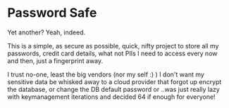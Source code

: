 # Password Safe

Yet another? Yeah, indeed.

This is a simple, as secure as possible, quick, nifty project to store all my passwords, credit card details, what not PIIs I need to access every now and then, just a fingerprint away.

I trust no-one, least the big vendors (nor my self :) )
I don't want my sensitive data be whisked away to a cloud provider that forgot up encrypt the database, or change the DB default password or ..was just really lazy with keymanagement iterations and decided 64 if enough for everyone!

